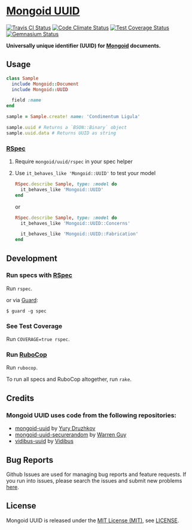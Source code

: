 [Mongoid UUID]
==============

[![Travis CI Status][Travis CI Status]][Travis CI]
[![Code Climate Status][Code Climate Status]][Code Climate]
[![Test Coverage Status][Test Coverage Status]][Test Coverage]
[![Gemnasium Status][Gemnasium Status]][Gemnasium]

**Universally unique identifier (UUID) for [Mongoid] documents.**

Usage
-----

```ruby
class Sample
  include Mongoid::Document
  include Mongoid::UUID

  field :name
end

sample = Sample.create! name: 'Condimentum Ligula'

sample.uuid # Returns a `BSON::Binary` object
sample.uuid.data # Returns UUID as string
```

### [RSpec]

1. Require `mongoid/uuid/rspec` in your spec helper

2. Use `it_behaves_like 'Mongoid::UUID'` to test your model

    ```ruby
    RSpec.describe Sample, type: :model do
      it_behaves_like 'Mongoid::UUID'
    end
    ```

    or

    ```ruby
    RSpec.describe Sample, type: :model do
      it_behaves_like 'Mongoid::UUID::Concerns'

      it_behaves_like 'Mongoid::UUID::Fabrication'
    end
    ```

Development
-----------

### Run specs with [RSpec]

Run `rspec`.

or via [Guard]:

```
$ guard -g spec
```

### See Test Coverage

Run `COVERAGE=true rspec`.

### Run [RuboCop]

Run `rubocop`.

To run all specs and RuboCop altogether, run `rake`.

Credits
-------

### Mongoid UUID uses code from the following repositories:

* [mongoid-uuid](https://github.com/badlamer/mongoid-uuid "mongoid-uuid") by [Yury Druzhkov](https://github.com/badlamer "Yury Druzhkov")
* [mongoid-uuid-securerandom](https://github.com/warrenguy/mongoid-uuid-securerandom "mongoid-uuid-securerandom") by [Warren Guy](https://github.com/warrenguy "Warren Guy")
* [vidibus-uuid](https://github.com/vidibus/vidibus-uuid "vidibus-uuid") by [Vidibus](https://github.com/vidibus "Vidibus")

Bug Reports
-----------

Github Issues are used for managing bug reports and feature requests. If you run into issues, please search the issues
and submit new problems [here].

License
-------

Mongoid UUID is released under the [MIT License (MIT)], see [LICENSE].

[Code Climate]: https://codeclimate.com/github/bitaculous/mongoid-uuid "Mongoid UUID at Code Climate"
[Code Climate Status]: https://img.shields.io/codeclimate/github/bitaculous/mongoid-uuid.svg?style=flat "Code Climate Status"
[Gemnasium]: https://gemnasium.com/bitaculous/mongoid-uuid "Mongoid UUID at Gemnasium"
[Gemnasium Status]: https://img.shields.io/gemnasium/bitaculous/mongoid-uuid.svg?style=flat "Gemnasium Status"
[Guard]: http://guardgem.org "A command line tool to easily handle events on file system modifications."
[here]: https://github.com/bitaculous/mongoid-uuid/issues "Github Issues"
[LICENSE]: https://raw.githubusercontent.com/bitaculous/mongoid-uuid/master/LICENSE "License"
[MIT License (MIT)]: http://opensource.org/licenses/MIT "The MIT License (MIT)"
[Mongoid]: http://mongoid.org "Ruby ODM framework for MongoDB"
[Mongoid UUID]: https://bitaculous.github.io/mongoid-uuid/ "Universally unique identifier (UUID) for Mongoid documents."
[RSpec]: http://rspec.info "Behaviour Driven Development for Ruby"
[RuboCop]: https://github.com/bbatsov/rubocop "A Ruby static code analyzer, based on the community Ruby style guide."
[Test Coverage]: https://codeclimate.com/github/bitaculous/mongoid-uuid "Test Coverage (Code Climate)"
[Test Coverage Status]: https://img.shields.io/codeclimate/coverage/github/bitaculous/mongoid-uuid.svg?style=flat "Test Coverage Status"
[Travis CI]: https://travis-ci.org/bitaculous/mongoid-uuid "Mongoid UUID at Travis CI"
[Travis CI Status]: https://img.shields.io/travis/bitaculous/mongoid-uuid.svg?style=flat "Travis CI Status"